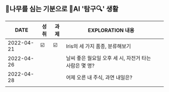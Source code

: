 ## 🌳나무를 심는 기분으로 🤖AI '탐구🔍' 생활  
| DATE | 성취 | 과제 | EXPLORATION 내용 |   |  
| ------ | -- | -- |----------- |----|  
| 2022-04-21 | ☑️ | ☑️ | Iris의 세 가지 품종, 분류해보기 |   |  
| 2022-04-26 |  |  | 날씨 좋은 월요일 오후 세 시, 자전거 타는 사람은 몇 명? |   |  
| 2022-04-28 |  |  | 어제 오른 내 주식, 과연 내일은? |   |  
|  |  |  |   |   |  
